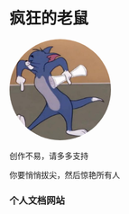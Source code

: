 <h1>疯狂的老鼠</h1>
<img width="180px" style="border-radius: 50%" bor src="./img/shu.jpg">
<p>创作不易，请多多支持</p>
<p>你要悄悄拔尖，然后惊艳所有人</p>

### 个人文档网站

<!-- ![](_media/bg.png) -->

